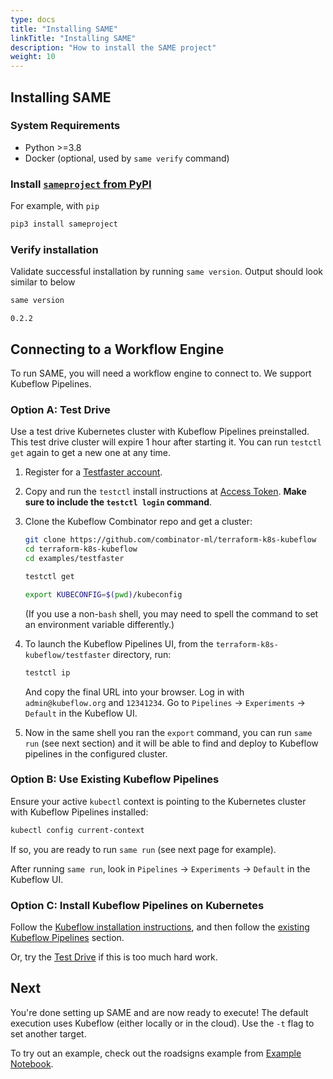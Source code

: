 ```yaml
---
type: docs
title: "Installing SAME"
linkTitle: "Installing SAME"
description: "How to install the SAME project"
weight: 10
---
```


## Installing SAME

### System Requirements

- Python >=3.8
- Docker (optional, used by `same verify` command)

### Install [`sameproject` from PyPI](https://pypi.org/project/sameproject/)

For example, with `pip`

```bash
pip3 install sameproject
```

### Verify installation

Validate successful installation by running `same version`. Output should look similar to below

```bash
same version
```

```
0.2.2
```

## Connecting to a Workflow Engine

To run SAME, you will need a workflow engine to connect to.
We support Kubeflow Pipelines.

### Option A: Test Drive

Use a test drive Kubernetes cluster with Kubeflow Pipelines preinstalled.
This test drive cluster will expire 1 hour after starting it.
You can run `testctl get` again to get a new one at any time.

1. Register for a [Testfaster account](https://testfaster.ci/).

2. Copy and run the `testctl` install instructions at [Access Token](https://testfaster.ci/access_token).
   **Make sure to include the `testctl login` command**.

3. Clone the Kubeflow Combinator repo and get a cluster:
   ```bash
   git clone https://github.com/combinator-ml/terraform-k8s-kubeflow
   cd terraform-k8s-kubeflow
   cd examples/testfaster
   ```
   ```bash
   testctl get
   ```
   ```bash
   export KUBECONFIG=$(pwd)/kubeconfig
   ```
   (If you use a non-`bash` shell, you may need to spell the command to set an environment variable differently.)
4. To launch the Kubeflow Pipelines UI, from the `terraform-k8s-kubeflow/testfaster` directory, run:
   ```bash
   testctl ip
   ```
   And copy the final URL into your browser. Log in with `admin@kubeflow.org` and `12341234`. Go to `Pipelines` -> `Experiments` -> `Default` in the Kubeflow UI.
5. Now in the same shell you ran the `export` command, you can run `same run` (see next section) and it will be able to find and deploy to Kubeflow pipelines in the configured cluster.

### Option B: Use Existing Kubeflow Pipelines

Ensure your active `kubectl` context is pointing to the Kubernetes cluster with Kubeflow Pipelines installed:

```bash
kubectl config current-context
```

If so, you are ready to run `same run` (see next page for example).

After running `same run`, look in `Pipelines` -> `Experiments` -> `Default` in the Kubeflow UI.

### Option C: Install Kubeflow Pipelines on Kubernetes

Follow the [Kubeflow installation instructions](https://www.kubeflow.org/docs/started/installing-kubeflow/), and then follow the [existing Kubeflow Pipelines](#option-b-use-existing-kubeflow-pipelines) section.

Or, try the [Test Drive](#option-a-test-drive) if this is too much hard work.


## Next

You're done setting up SAME and are now ready to execute!
The default execution uses Kubeflow (either locally or in the cloud). Use the `-t` flag to set another target.

To try out an example, check out the roadsigns example from [Example Notebook](./example-notebook.md).